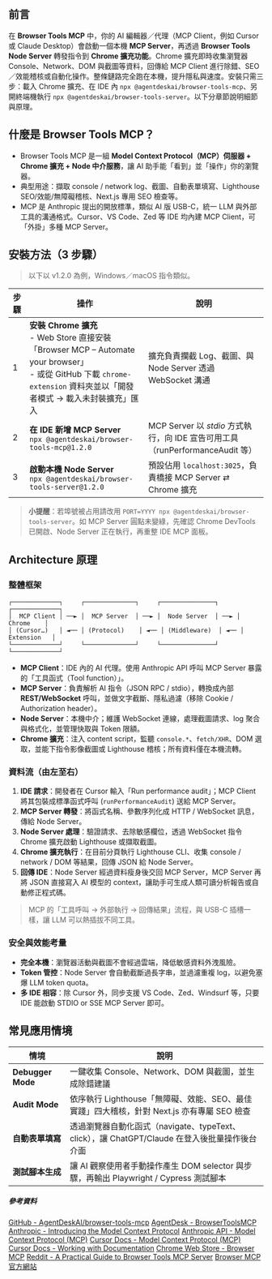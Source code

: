 
## 前言

在 **Browser Tools MCP** 中，你的 AI 編輯器／代理（MCP Client，例如 Cursor 或 Claude Desktop）會啟動一個本機 **MCP Server**，再透過 **Browser Tools Node Server** 轉發指令到 **Chrome 擴充功能**。Chrome 擴充即時收集瀏覽器 Console、Network、DOM 與截圖等資料，回傳給 MCP Client 進行除錯、SEO／效能稽核或自動化操作。整條鏈路完全跑在本機，提升隱私與速度。安裝只需三步：載入 Chrome 擴充、在 IDE 內 `npx @agentdeskai/browser-tools-mcp`、另開終端機執行 `npx @agentdeskai/browser-tools-server`。以下分章節說明細節與原理。

## 什麼是 Browser Tools MCP？

* Browser Tools MCP 是一組 **Model Context Protocol（MCP）伺服器 + Chrome 擴充 + Node 中介服務**，讓 AI 助手能「看到」並「操作」你的瀏覽器。
* 典型用途：擷取 console / network log、截圖、自動表單填寫、Lighthouse SEO/效能/無障礙稽核、Next.js 專用 SEO 檢查等。
* MCP 是 Anthropic 提出的開放標準，類似 AI 版 USB-C，統一 LLM 與外部工具的溝通格式。Cursor、VS Code、Zed 等 IDE 均內建 MCP Client，可「外掛」多種 MCP Server。

## 安裝方法（3 步驟）

> 以下以 v1.2.0 為例，Windows／macOS 指令類似。

| 步驟 | 操作                                                                                                                                                                         | 說明                                                                          |
| ---- | ---------------------------------------------------------------------------------------------------------------------------------------------------------------------------- | ----------------------------------------------------------------------------- |
| 1    | **安裝 Chrome 擴充**<br/>- Web Store 直接安裝「Browser MCP – Automate your browser」<br/>- 或從 GitHub 下載 `chrome-extension` 資料夾並以「開發者模式 → 載入未封裝擴充」匯入 | 擴充負責攔截 Log、截圖、與 Node Server 透過 WebSocket 溝通                    |
| 2    | **在 IDE 新增 MCP Server**<br/>`npx @agentdeskai/browser-tools-mcp@1.2.0`                                                                                                    | MCP Server 以 *stdio* 方式執行，向 IDE 宣告可用工具（runPerformanceAudit 等） |
| 3    | **啟動本機 Node Server**<br/>`npx @agentdeskai/browser-tools-server@1.2.0`                                                                                                   | 預設佔用 `localhost:3025`，負責橋接 MCP Server ⇄ Chrome 擴充                  |

> **小提醒**：若埠號被占用請改用 `PORT=YYYY npx @agentdeskai/browser-tools-server`。如 MCP Server 圓點未變綠，先確認 Chrome DevTools 已開啟、Node Server 正在執行，再重整 IDE MCP 面板。

## Architecture 原理

### 整體框架

```
┌─────────────┐     ┌──────────────┐     ┌───────────────┐     ┌─────────────┐
│  MCP Client │ ──► │  MCP Server  │ ──► │  Node Server  │ ──► │   Chrome    │
│ (Cursor…)   │ ◄── │ (Protocol)    │ ◄── │ (Middleware)  │ ◄── │ Extension   │
└─────────────┘     └──────────────┘     └───────────────┘     └─────────────┘
```

* **MCP Client**：IDE 內的 AI 代理。使用 Anthropic API 呼叫 MCP Server 暴露的「工具函式（Tool function）」。
* **MCP Server**：負責解析 AI 指令（JSON RPC / stdio），轉換成內部 **REST/WebSocket** 呼叫，並做文字截斷、隱私過濾（移除 Cookie / Authorization header）。
* **Node Server**：本機中介；維護 WebSocket 連線，處理截圖請求、log 聚合與格式化，並管理快取與 Token 限額。
* **Chrome 擴充**：注入 content script，監聽 `console.*`、`fetch/XHR`、DOM 選取，並能下指令影像截圖或 Lighthouse 稽核；所有資料僅在本機流轉。

### 資料流（由左至右）

1. **IDE 請求**：開發者在 Cursor 輸入「Run performance audit」；MCP Client 將其包裝成標準函式呼叫 (`runPerformanceAudit`) 送給 MCP Server。
2. **MCP Server 轉發**：將函式名稱、參數序列化成 HTTP / WebSocket 訊息，傳給 Node Server。
3. **Node Server 處理**：驗證請求、去除敏感欄位，透過 WebSocket 指令 Chrome 擴充啟動 Lighthouse 或擷取截圖。
4. **Chrome 擴充執行**：在目前分頁執行 Lighthouse CLI、收集 console / network / DOM 等結果，回傳 JSON 給 Node Server。
5. **回傳 IDE**：Node Server 經過資料瘦身後交回 MCP Server，MCP Server 再將 JSON 直接寫入 AI 模型的 context，讓助手可生成人類可讀分析報告或自動修正程式碼。

> MCP 的「工具呼叫 → 外部執行 → 回傳結果」流程，與 USB-C 插槽一樣，讓 LLM 可以熱插拔不同工具。

### 安全與效能考量

* **完全本機**：瀏覽器活動與截圖不會經過雲端，降低敏感資料外洩風險。
* **Token 管控**：Node Server 會自動截斷過長字串，並過濾重複 log，以避免塞爆 LLM token quota。
* **多 IDE 相容**：除 Cursor 外，同步支援 VS Code、Zed、Windsurf 等，只要 IDE 能啟動 STDIO or SSE MCP Server 即可。

## 常見應用情境

| 情境              | 說明                                                                                          |
| ----------------- | --------------------------------------------------------------------------------------------- |
| **Debugger Mode** | 一鍵收集 Console、Network、DOM 與截圖，並生成除錯建議                                         |
| **Audit Mode**    | 依序執行 Lighthouse「無障礙、效能、SEO、最佳實踐」四大稽核，針對 Next.js 亦有專屬 SEO 檢查    |
| **自動表單填寫**  | 透過瀏覽器自動化函式（navigate、typeText、click），讓 ChatGPT/Claude 在登入後批量操作後台介面 |
| **測試腳本生成**  | 讓 AI 觀察使用者手動操作產生 DOM selector 與步驟，再輸出 Playwright / Cypress 測試腳本        |

##### 參考資料

[GitHub - AgentDeskAI/browser-tools-mcp](https://github.com/AgentDeskAI/browser-tools-mcp)
[AgentDesk - BrowserToolsMCP](https://browsertools.agentdesk.ai/)
[Anthropic - Introducing the Model Context Protocol](https://www.anthropic.com/news/model-context-protocol?utm_source=chatgpt.com)
[Anthropic API - Model Context Protocol (MCP)](https://docs.anthropic.com/en/docs/mcp?utm_source=chatgpt.com)
[Cursor Docs - Model Context Protocol (MCP)](https://docs.cursor.com/context/mcp?utm_source=chatgpt.com)
[Cursor Docs - Working with Documentation](https://docs.cursor.com/guides/advanced/working-with-documentation?utm_source=chatgpt.com)
[Chrome Web Store - Browser MCP](https://chromewebstore.google.com/detail/browser-mcp-automate-your/bjfgambnhccakkhmkepdoekmckoijdlc)
[Reddit - A Practical Guide to Browser Tools MCP Server](https://www.reddit.com/r/cursor/comments/1j4h786/a_practical_guide_to_browser_tools_mcp_server/)
[Browser MCP 官方網站](https://browsermcp.io/)


